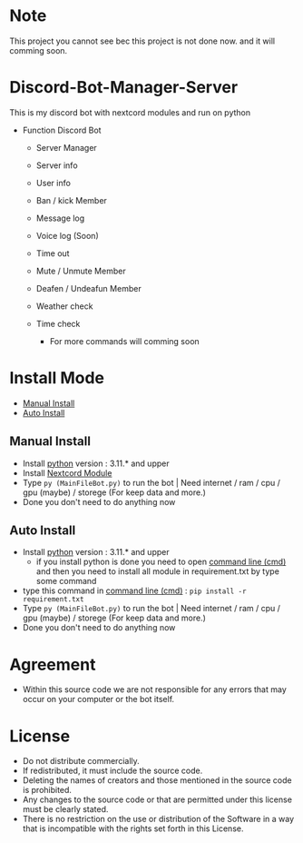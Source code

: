 # Note
This project you cannot see bec this project is not done now. 
and it will comming soon.

# Discord-Bot-Manager-Server
This is my discord bot with nextcord modules and run on python
* Function Discord Bot
  - Server Manager
  - Server info
  - User info
  - Ban / kick Member
  - Message log
  - Voice log (Soon)
  - Time out
  - Mute / Unmute Member
  - Deafen / Undeafun Member
  - Weather check
  - Time check
  
      - For more commands will comming soon

# Install Mode
+ [Manual Install](#Manual-Install)
+ [Auto Install](#Auto-Install)

## Manual Install
- Install [python](https://www.python.org/) version : 3.11.* and upper
- Install [Nextcord Module](https://docs.nextcord.dev/en/stable/)
- Type ```py (MainFileBot.py)``` to run the bot | Need internet / ram / cpu / gpu (maybe) / storege (For keep data and more.)
- Done you don't need to do anything now

## Auto Install
- Install [python](https://www.python.org/) version : 3.11.* and upper
  - if you install python is done you need to open [command line (cmd)](https://www.lifewire.com/command-prompt-2625840) and then you need to install all module in requirement.txt by type some command
- type this command in [command line (cmd)](https://www.lifewire.com/command-prompt-2625840) : ```pip install -r requirement.txt```
- Type ```py (MainFileBot.py)``` to run the bot | Need internet / ram / cpu / gpu (maybe) / storege (For keep data and more.)
- Done you don't need to do anything now

# Agreement
- Within this source code we are not responsible for any errors that may occur on your computer or the bot itself.

# License
+ Do not distribute commercially.
+ If redistributed, it must include the source code.
+ Deleting the names of creators and those mentioned in the source code is prohibited.
+ Any changes to the source code or that are permitted under this license must be clearly stated.
+ There is no restriction on the use or distribution of the Software in a way that is incompatible with the rights set forth in this License.
